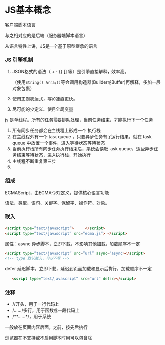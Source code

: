 # JS基本概念

客户端脚本语言

与之相对应的是后端（服务器端脚本语言）

从语言特性上讲，JS是一个基于原型继承的语言

### JS 引擎机制

1. JSON格式的语法（ + - {} [] 等）是引擎直接解释，效率高。

   （使用`String() Array()`等会调用构造器(Builder或Buffer)再解释，多加一层对象包裹）

2. 使用正则表达式，写的速度更快。

3. 尽可能的少定义、使用全局变量

js 是单线程。所有的任务需要排队处理，当前任务结束，才能执行下一个任务

1. 所有同步任务都会在主线程上形成一个 执行栈
2. 在主线程外有一个 task queue ，只要异步任务有了运行结果，就在 task queue 中放置一个事件，进入等待状态等待状态
3. 当前执行栈所有同步任务执行结束后，系统会读取 task queue，这些异步任务结束等待状态，进入执行栈，开始执行
4. 主线程不断重复第三步
5. 

### 组成

ECMAScript，由ECMA-262定义，提供核心语言功能

语法、类型、语句、关键字、保留字、操作符、对象。

### 联入

```html
<script type=”text/javascript”>     </script>
<script type=”text/javascript” src=”ecma.js”> </script>
```

属性：async 异步脚本，立即下载，不影响其他加载，加载顺序不一定

```html
<script type=”text/javascript” src=”url” async=”async></script>
<!-- type 默认载入，可以不写 -->
```

defer 延迟脚本，立即下载，延迟到页面加载和显示后执行，加载顺序不一定

```html
   <script type=”text/javascript” src=”url” defer></script>
```

### 注释

- //开头，用于一行代码上
- /*……*/多行，用于函数或一段代码上
- /**……*/，用于系统

一般放在页面内容后面，</body>之前，按先后执行

浏览器在不支持或不启用脚本时用<noscript></noscript>可以包含除<script>的所有HTML元素

### 兼容XHTML

```js
   <script type=”text/javascript”>
    //<![CDATA[
    …]
    //]]>
  </script>
```

### 兼容老版本浏览器

```html
<script>
	<!-- js 代码 -->
</script>
```

防止老版本浏览器把JavaScript源代码当作页面内容显示出来

## 语法

代码块用“{ }“包裹，代码用” ；“分割

\+ - * / 前后加空格

使用代码块 

```js
    if （test） {
    test = false;
    }
```

### 标识符

指开发人员为变量、属性、函数、参数取的名字。

第一个字符是：字母，下划线 _，美元字符 $。 后面可以有数字 一般采取驼峰式

不能用：关键字、保留字、true、false、null、undefined

1. 关键字

   |            |      |         |          |           |         |        |
   | ---------- | ---- | ------- | -------- | --------- | ------- | ------ |
   | break      | case | catch   | continue | debugger* | default | delete |
   | do         | else | finally | for      | function  | if      | in     |
   | instanceof | new  | return  | switch   | this      | throw   | try    |
   | trpeof     | var  | void    | while    | with      |         |        |

2. 保留字

   |          |           |         |             |           |           |
   | -------- | --------- | ------- | ----------- | --------- | --------- |
   | abstract | boolean   | byte    | char        | class     | const     |
   | enum     | export    | extends | final       | float     | goto      |
   | int      | interface | long    | native      | package   | private   |
   | short    | static    | super   | synchroized | throws    | transient |
   | let      | yield     |         | eval        | arguments |           |


### 严格模式

“use strict” 切换为严格模式

```js
    function doSomething() {
    “use strict”;
    //函数体
    }
```

### JS 异常

语法错误，代码块无法加载

```js
   var a=19;
    document.write(a;
```

运行错误，错误代码后的内容不显示，不影响其他代码块，ps:不影响其他script标签里的内容。其他script标签内容可以引用错误代码后的内容

## 输出消息的五种方法

模态对话框：在用户单击“OK”按钮之前，页面上是不能进行其他任何操作的

- **window.alert()** 弹出对话框（父对象是 window 时 可以省略）
- **confirm()** 弹出带取消对话框，用于if
- **prompt()** 接受用户信息
- **console.log()** 在网页中控台输出消息，同行输出多个用 `,` 隔开
- **document.write()** 在页面输出消息，可输入HTML标签，加载后用会覆盖页面

## 作用域

JavaScript（es6前）中的作用域有两种：

- 全局作用域

  - 作用于所有代码执行的环境(整个 script 标签内部)或者一个独立的 js 文件。

  - 严格模式需要在函数外声明变量

    省略var操作符会创建全局变量，只要调用过一次，就可以在函数外访问。会因为变量不会马上有定义导致不必要的混乱。未声明在严格模式中会抛出 ReferenceError 错误

    ```js
        var text = "1";   // 全局变量
    	function test() {
            message = "hi"; // 全局变量
        }
        Test ();
    ```

- 局部作用域（函数作用域）

  - 在函数内定义的变量属于该函数中的局部变量。函数退出后就会被销毁，节省内存空间

    形参实际上是局部变量

    ```js
        function test() {
            var message = "hi"; // 局部变量
        }
        Test ();  
    ```

作用域链：在内部函数可以访问外部函数变量的这种机制，用链式查找决定哪些数据能被内部函数访问

采取就近原则的方式来查找变量最终的值。

<img src="../image/作用域链.png" alt="作用域链">

## 预解析

- 预解析：在当前作用域下, JS 代码执行之前，浏览器会默认把带有 var 和 function 声明的变量在内存中
  进行提前声明或者定义。
- 代码执行： 从上到下执行JS语句。

变量提升： _变量的声明会被提升到当前作用域的最上面，变量的赋值不会提升。_

```js
console.log(num); // 结果是 undefined
var num = 10; 

// 等同于
var num;
consoloe.log(num);
num = 10;
```

函数提升：_函数的声明会被提升到当前作用域的最上面，但是不会调用函数。_

```js
fn();
function fn() {
console.log('打印');
}

// 等同于
function fn() {
console.log('打印');
}
fn();
```

特殊情况：

1. 变量，函数同名，函数优先级高，覆盖变量
2. 同名变量，第一个生效
3. 同名函数，后面覆盖前面

## 变量(保存一个值)

在 __stack（栈）__内存中开辟一个空间存放变量值，名字就叫变量名。

```js
// 改变变量值是新开辟一个空间存放值，名字也指向它，原空间的值是不可变的
var str = '';
for (var i = 0; i < 100000; i++) {
 str += i;
}
console.log(str); // 在大量拼接字符串时，会有效率问题，因为需要不断开辟空间
```

### var 操作符

```
声明： `var mess`在 环境/上下文 中指定一个变量的名字。有var和变量名

初始化： `var mess=1,age=3;`给一个声明后尚未初始化的变量一个有意义的初始值。有var,变量名和值

赋值： `mess=1;mess=2;`销毁一个变量原来的值，并赋予一个新值，相当于改变了一个变量的状态。有变量名和值
```

注意：**应注意区分初始化和赋值，在初始化之前不允许对变量进行赋值操作（意思就是声明的时候就要初始化，赋值就要销毁原来的变量）,变量初始化之后不改变数据类型**

定义多个变量，用逗号隔开

```js
var message = “hi”,
    found = false,
    age = 29;
```

### 特殊情况

| 情况                       | 说明             | 结果      |
| -------------------------- | ---------------- | --------- |
| var are; console.log(are); | 不初始化         | undefined |
| console.log(are);          | 不声明，不初始化 | 报错      |
| are = 10; console.log(are) | 不声明           | 10        |

定义多个变量，用逗号隔开

```js
    var message = “hi”,
        found = false,
        age = 29;
```

## 数据类型

JavaScript 是一种弱类型或者说动态语言。这意味着不用提前声明变量的类型，在程序运行过程中，类型会
被自动确定 

- 返回数据类型

  *typeof()* 返回数据类型:`typeof(...) / typeof ...`

- 判断数据类型

  instanceof 运算符

  ```js
  var arr = [1, 23];
  console.log(arr instanceof Array); // true
  ```

### 区别

- 简单类型：在存储时变量中存储的是值本身，因此叫做值类型
- 复杂类型：在存储时变量中存储的仅仅是地址（引用），因此叫做引用类型。

堆栈空间分配区别：（JavaScript中实际上没有堆栈的概念）

1. 栈（操作系统）：由操作系统自动分配释放存放函数的参数值、局部变量的值等。其操作方式类似于数据结构中的栈；**简单数据类型存放到栈里面**
2. 堆（操作系统）：存储复杂类型(对象)，一般由程序员分配释放，若程序员不释放，由垃圾回收机制回收。**复杂数据类型存放到堆里面**

- 值类型变量的数据直接存放在变量（栈空间）中<img src="../image/简单类型传参.png">

- 引用类型变量（栈空间）里存放的是地址，真正的对象实例存放在堆空间中<img src="../image/复杂类型传参.png">

  ```js
  function Person(name) {
      this.name = name;
  }
  
  function f1(x) { // x = p 
      x.name = "张学友";  // 3.把堆里的 name 改为“张学友”，   
  }
  
  var p = new Person("刘德华");
  // 1.在堆里存放函数，同时在栈里生成一个地址指向这个堆，p变量指向这个地址
  console.log(p.name);    // 1.此时 name 是“刘德华”
  f1(p); // 2.x = p；把 p 在栈里的地址赋值给 x ，指向堆里同一个对象
  console.log(p.name);    // 4.因为 x、p 指向同一地址，所以 name 一起改变 \u
  ```

### 简单数据类型

| 简单数据类型 | 说明                                                 | 默认值    |
| ------------ | ---------------------------------------------------- | --------- |
| undefined    | 变量未初始化：`var x;`，或者接受的函数没有明确返回值 | undefined |
| null         | 值为空：`var x=null;`                                | null      |
| boolean      | 布尔值类型：true、false，等价于 0 和 1               | false     |
| number       | 数字型：包括整数和浮点数                             | 0         |
| string       | 字符串                                               | ""        |

如果变量用于保存对象，将变量初始化为null

#### boolean

```js
var x=true;   var x=false;
```

#### number

浮点数：最高精确小数点后17位，（注意：不要测试特定的浮点数值`0.1+0.2 == 0.3`）

```js
var x=2;
```

进制： 十进制，八进制（前面加0，严格模式下无效），十六进制（前面加0x）

八进制：标准模式下，变量为数字，看作八进制；变量为**字符串，忽略前导 0 **，看作十进制。

科学记数法：3.125e+5 = 312500 / 0.000003 = 3e-6（符合为正数时可省略）

- 最大值和最小值

  ```
  conlose.log(Number.MAX_VALUE); // 1.7976931348623157e+308
  console.log(Number.MIN_VALUE); // 5e-324
  ```

- 无穷大：Infinity

- 非数值：NaN ，（不等于任何值），`IsNaN() `判断是不是非数值

#### string

```js
var x="2";
x = x+”4”;         //输出”24”
```

转义字符

| 代码 | \ '    | \ "    | \ &  | \\   | \n     | \r     | \t            | \b     | \f     |
| ---- | ------ | ------ | ---- | ---- | ------ | ------ | ------------- | ------ | ------ |
| 输出 | 单引号 | 双引号 | 和号 | 斜杠 | 换行符 | 回车符 | 制表符（Tab） | 退格符 | 换页符 |

#### 类型转换

- boolean()   
  | 数据类型  | 结果为 ture             | 结果为 false |
  | --------- | ----------------------- | ------------ |
  | string    | 非空字符串              | 空字符串     |
  | number    | 任何非0数值，包括无穷大 | 0和NaN       |
  | Object    | 任何对象                | null         |
  | undefined | N/A（不适用）           | undefined    |

- string

  - 数字转字符串**不用声明转换前的进制**，会自动识别
  - 转换前先转换为十进制

  1. .toString()    

     用来转换数字，后面可以写转换后的基数（进制），

     不支持null和undefined

     注意：`.toString`前面不能直接写10进制数字，八进制和十六进制或者变量等可以

     ```js
     var num = 1;
     alert(num.toString(10));
     ```

  2. String()

     几乎所有值都可以 ,有toString()方法，调用该方法, 

     Null返回”null”,undefined返回”undefined”

     ```js
     var num = 1;
     alert(String(num));
     ```

  3. "+" 拼接字符串

     ```js
     var num = 1;
     alert(num + "");
     // 效率最高，但是不支持 Symbol('123') 类型转换
     ```

- numer

  string 转 number 默认忽略前导 0

  处理整数字符串转换为 10 进制数字

  1. Number()

     | undefined | null | boolean,true and false | number               | string                                                       | 对象                                                 |
     | --------- | ---- | ---------------------- | -------------------- | ------------------------------------------------------------ | ---------------------------------------------------- |
     | NaN       | 0    | 1 and 0                | 不变（识别进制写法） | 纯数字转化为数值，（保留符号-+及小数） 。包含其他字符，转化为NaN 。空字符串和空格转化为0 | 调用valueOf()方法，如果结果是NaN，调用toString()方法 |

  2. parseInt() （重点）

     ，非数字转换为NaN，不识别空字符串

     从第一个字符（首位是空格时会忽略）开始到第一个非数字字符结束，（认识符号，不认识小数，认识整数格式（各种进制）） 。空字符串和第一个字符非数字的字符串返回NaN

     ```js
     var str = "0x329382";
     alert(parseInt(str, 16));  // 后一个参数为被转换前的基数（进制）
     // 没有字母转换（包括没有16进制写法），不带基数速度最快
     ```

  3. parseFloat()（重点）

     和parseInt()类似，区别：1 识别有效浮点数字字符，2 只解析10进制

  4. （ - * / ）隐式转换

     ```js
     var str = 12;
     str -= 0;
     // 速度和 Number 差不多
     ```

### 复杂数据类型

引用值heap（堆）

#### new

使用`new`操作符可以创建引用类型，

基本类型和引用类型的区别：

- 基本类型在执行代码的**瞬间**会创建基本包装类型，方法执行完毕，对象被立即销毁，（不能为正在运行的基本类型添加属性和方法）

  ```js
  var s1 = "some text";
  alert(s1.substring(0)); //some text
  s1.color = "red";
  alert(s1.color);    //undefined
  ```

- 引用类型在执行流离开当前作用域前**一直保存**在内存中

  ```js
  var s2 = new String("another text");
  s2.color = 'blue';
  alert(s2.color);    //blue
  ```

#### Object

对象有时候被叫做关联数组

`typeof Object` 返回的是 function 

对象：是一组无序的相关属性和方法的集合，所有的事物都是对象，例如字符串、数值、数组、
函数等。

对象是由属性和方法组成的。

- 属性：事物的特征，在对象中用属性来表示（常用名词），属性包含一个键（名）和一个值
- 方法：事物的行为，在对象中用方法来表示（常用动词），是储存对象属性的函数
  - javascript的方法可以分为三类：
    1. 类方法
    2. 对象方法
    3. 原型方法

1. 创建对象
   1. new Object()  在初始化大数组时，性能更加优异

      ```js
      var o = new Object ();  // new操作符后面跟创建的对象类型的名称，
      //使用 new 会调用构造器，多加一层对象包裹，但是更符合对象化继承的概念
      ```

   2. 字面量 
      ```js
      var star = {...}  // 可以直接写属性和方法，用“:”连接属性和值，
      ```
   3. 构造函数创建
      对象的属性和方法封装成的函数叫构造函数，用来初始化对象，这个过程叫做`对象实例化`

      ```js
      function Person(name, age, sex) {
      this.name = name;  // 2. this指向对象   3. 给对象添加属性和方法 
      this.age = age;
      this.sex = sex;
      this.sayHi = function() {
      alert('Hi！我的名字叫：' + this.name + '，年龄：' + this.age + '，性别：' + this.sex);
      }
      }  // 4. 返回对象 不需要return
      var bigbai = new Person('大白', 100, '男');  // 1. 创建空对象
      var smallbai = new Person('小白', 21, '男');
      console.log(bigbai.name);
      console.log(smallbai.name);
      ```

      - 构造函数约定首字母大写。
      - 函数内的属性和方法前面需要添加 this ，表示当前对象的属性和方法。
      - 构造函数中不需要 return 返回结果。
      - 必须用 new 来调用构造函数，来创建对象

2. 调用

   - 属性调用：

      1. 对象 . 属性
      
         ```js
         console.log(star.name); // 调用 name 属性
         ```

      2. 对象 [ ' 属性 ' ]

         ```js
         console.log(star['name']); // 括号里的属性名是字符串必须加引号
         ```

   - 方法调用：

      对象 . 方法名 ();   `star.sayHi(); `          方法名后面要加括号

对象分三种：自定义对象 、内置对象、 浏览器对象（前面两种对象是JS 基础 内容，属于 ECMAScript； 第三个浏览器对象属于JS 独有的）

3. 特殊情况

   Object有的属性和方法会存在更具体的对象里

   - **constructor**：保存着用于创建当前对象的函数。对于前面的例子而言，构造函数   （constructor）就是 Object()。
   - **hasOwnProperty(propertyName)**：用于检查给定的属性在当前对象实例中（而不是在实例的原   型中）是否存在。其中，作为参数的属性名（propertyName）必须以字符串形式指定（例如：   o.hasOwnProperty("name")）。
   - **isPrototypeOf(object)**：用于检查传入的对象是否是传入对象的原型
   - **propertyIsEnumerable(propertyName)**：用于检查给定的属性是否能够使用 for-in 语句来枚举。   与 hasOwnProperty()方法一样，作为参数的属性名必须以字符 串形式指定。
   - **toLocaleString()**：返回对象的字符串表示，该字符串与执行环境的地区对应。
   - **toString()**：返回对象的字符串表示。
   - **valueOf()**：返回对象的字符串、数值或布尔值表示。通常与 toString()方法的返回值 相同。

##### 自定义对象

```js
var a = {
    name = "mu";
}

var b = a;
a.name = "mumu";
console.log(b); //b 和 a 指向同一个地址 b = a

a = {
    name = "haha";
}
// a 整个对象改变，因为复杂数据类型的大小具有不确定性，所以开辟一个新的内存块储存对象，

console.log(b); // 因为内存块不同，b 不变
```



##### 内置对象

Math、Date、Array、基本包装类型

1. Math

   Math 不是构造器，它的属性和方法都是静态的。

   ```js
   Math.PI() // 圆周率
   Math.floor() // 向下取整
   Math.ceil() // 向上取整
   Math.round() // 四舍五入版 就近取整 注意 -3.5 结果是 -3
   Math.abs() // 绝对值
   Math.max()/Math.min() // 求最大和最小值
   Math.random() // 随机数
   
   // 这些方法必须带 “()"
   ```

   随机数：[0，1) === 左闭右开区间（即从0（包含0）到...1但不包括1（排除1）。）

   ```js
   // 两个数之间的随机数
   function getRandomArbitrary(min, max) {
       return Math.floor(Math.random() * (max - min)) + min // 不包含最大值
       return Math.floor(Math.random() * (max - min + 1)) + min // 包含这两个数
   }
   ```

2. Date

   日期是构造函数，需要实例化

   Date 对象是基于1970年1月1日（世界标准时间）起的毫秒数

   ```js
   var now = new Date(); // 不写参数，就返回当前时间；写参数就返回输入的时间
   ```

   基本方法：<img src="../image/日期方法.png">

   **获取时间戳：**

   ```js
   // 实例化Date对象
   var now = new Date();
   // 1. 用于获取对象的原始值的2种方法
   console.log(date.valueOf())
   console.log(date.getTime())
   // 2. 简单写可以这么做 (最常用)
   var now = + new Date();
   // 3. HTML5中提供的方法，有兼容性问题
   var now = Date.now();
   ```

3. Array

   保存多个值

   **创建：**

   1. 利用 new Array 创建

      ```js
      var 数组名 = new Array() ； // A 要大写，值可以直接写在小括号里
      var arr = new Array(); // 创建一个新的空数组
      ```

   2. 利用数组字面量创建数组（常用）

      ```js
      //1. 使用数组字面量方式创建空的数组
      var 数组名 = []；
      //2. 使用数组字面量方式创建带初始值的数组
      var 数组名 = ['小白','小黑','大黄','瑞奇'];
      ```

   索引 (下标) ：用来访问数组元素的序号（数组下标从 0 开始）。数组可以通过索引来访问、设置、   修改对应的数组元素，

   访问：我们可以通过“数组名[索引]”的形式来获取数组中的元素

   ```js
   // 定义数组
   var arrStus = [1,2,3];
   // 获取数组中的第2个元素
   alert(arrStus[1]); 
   ```

   数组的长度：“数组名.length”

   ```js
   var arrStus = [1,2,3];
   alert(arrStus.length); // 3
   ```

   **新增数组元素：**

   1. 修改数组索引新增数组元素（ 常用）

      - 可以通过修改数组索引的方式追加数组元素
      - 不能直接给数组名赋值，否则会覆盖掉以前的数据

      ```js
      var arr = ['red', 'green', 'blue', 'pink'];
      arr[4] = 'hotpink';
      console.log(arr);
      ```

   2. 修改 length 长度新增数组元素

      ```js
      var arr = ['red', 'green', 'blue', 'pink'];
      arr.length = 7;  // 索引号是 4，5，6 的空间没有给值，就是声明变量未给值，默认值就是    undefined。
      ```

   **基本方法**

   - **修改数组元素**<img src="F:/web/web%20base/image/%E4%BF%AE%E6%94%B9%E6%95%B0%E7%BB%84.png">   <img src="F:/web/web%20base/image/%E4%BF%AE%E6%94%B9%E6%95%B0%E7%BB%842.png">
   - **索引查找：**<img src="F:/web/web%20base/image/%E7%B4%A2%E5%BC%95%E6%90%9C%E7%B4%A2.png">
   - **转换为字符串**<img src="F:/web/web%20base/image/%E6%95%B0%E7%BB%84%E8%BD%AC%E6%8D%A2%E5%AD%97%E7%AC%A6%E4%B8%B2.png">
   - **数组排序：**<img src="../image/数组排序.png">
   - **截取数组：**<img src="../image/截取数组.png">

   关于返回值：push() 的返回值的意思是：`console.log(arr.push(3,2));`

   **判断是否为数组：**

   ```js
   Array.isArray(arr) // H5新增 Array.isArray() 可以检测 iframes，优于 instanceof
   ```

   **遍历数组用 `for` 循环**

4. 基本包装类型

   把简单的数据类型包装成复杂数据类型，

   - String

     ```js
     var str = "hi!";
     // 1. 把简单数据类型包装成 临时复杂数据类型
     var temp = new String("hi!");
     // 2. 把临时变量的值给 str
     str = temp;
     // 3. 销毁这个临时变量
     temp = null;
     ```

     基本方法：

     - 查找索引<img src="../image/string对象查找索引.png">

     - 查找字符（重点）<a href="https://tool.oschina.net/commons?type=4">ASCII 编码对照表</a><img src="../image/string对象查找字符.png">           

     - 字符串操作方法（重点）<img src="../image/string 操作方法.png">

     - replace()方法

       ```js
       // 于在字符串中用一些字符替换另一些字符
       replace(被替换的字符串， 要替换为的字符串)；
       ```

     -  split()方法

       ```js
       // 以将字符串切分为数组。在切分完毕之后，返回的是一个新数组
       var str = 'a,b,c,d';
       console.log(str.split(',')); // 返回的是一个数组 [a, b, c, d]
       ```

     - 其他

       ```js
       toUpperCase() //转换大写 
       toLowerCase() //转换小写
       ```

   - Number

   - boolean

##### 浏览器对象

- 

##### 对象化

可以不使用`new`实现对象化，比如使用`function`作为一个基类：

```js
function foo () {  //没有对象化
  var name = 'name'
}
foo.prototype.getName = function () { console.log(1) }
var t = foo()  // undefined，不是想要继承getName方法的对象
```

解决方法：

1. ```js
   // 在 function 中添加代码
   function foo()
   {
      // 如果用户没有使用new进行调用 则静默调用new
      if ( !(this instanceof foo) )
         return new foo();
   
      // 构造函数逻辑如下...
   }
   ```

2. ```js
   // 更通用代码
   function foo()
   {
      // 如果用户没有使用new进行调用 则静默调用new
      if ( !(this instanceof arguments.callee) )  // 在这里不再使用foo来判定，而是通过callee来进行
      throw new Error("作为函数调用的构造函数");
   }
   ```

#### 函数

函数：就是封装了一段可被重复调用执行的代码块

函数在使用时分为两步：声明函数和调用函数。

声明：使用 `function` （必须小写）关键字来声明，后跟一组参数以及函数体

通常我们将函数名命名为**动词**

```js
function functionName(arg0, arg1,...,argN) {
 statements
} 
```

示例：

```js
function sayHi(name, message) {
 alert("Hello " + name + "," + message);
}
        sayHi("Nicholas", "how are you today?");
```

调用函数：functionName();

- 形参
  - 在函数名称后面的小括号中添加一些参数
- 实参
  - 在调用该函数时，传递的相应的参数

**注意：不要忘记添加小括号**

没有函数签名的概念,在 ECMAScript 中定义了两个名字相同的函数，则该名字只属于后定义的函数

##### 参数

它是当前函数的一个内置对象，存储了传递的所有实参。

通过 arguments 对象来访问这个参数数组，从而获取传递给函数的每一个参数

- 具有 length 属性
- 按索引方式储存数据
- 不具有数组的 push , pop 等方法

1. arguments 对象的长度是由传入的参数个数决定的，不是由定义函数时的 命名参数 的个数决定的
2. 没有传递值的命名参数将自动被赋予 undefined 值
3. ECMAScript 中的所有参数传递的都是值，不可能通过引用传递参数。
4. 重写 arguments 的值会导致语法错误

##### 调用

```js
  var a = 1;
    function b(){
        console.log(a);
    }
    b(); // 调用函数
```

##### return

函数在任何时候都可以通过 return 语句后跟要返回的值来实现返回值

示例：

```js
var result = 0;
function sum(num1, num2) {
    console.log(num1 + num2);
    return num1 + num2;  // return 语句之后结束大括号之前的任何代码 都永远不会执行
}
console.log(sum(5, 10)); // 调用函数并输出函数值，未指定返回值的函数,返回的是 undefined 值
```

##### 匿名函数

```js
// 这是函数表达式写法，匿名函数后面跟分号结束
var fn = function(){...}；
// 匿名函数调用必须写到函数体下面
fn();
```

##### 基本点

```js
  var a = 1;
    function b(){
        a = 2;  // 把函数变量a()重新赋值成数字变量，因为 a() 是局部变量,所以 a 也是局部变量
        console.log(a);
        //有函数，a不变；没函数，a变2
        function a(){};
    }
    b();// 调用函数，会输出函数的 模态对话框
    console.log(b()); // 1. 调用函数，会输出函数的模态对话框。2. 输出函数结果为 undifinde 。因为函数没有返回值，?:如果后面没有（）会输出这个函数的代码
    console.log(a);//输出1
```

## 操作符

用于操作数据值：算术操作符、位操作符、关系操作符、相等操作符

### 一元操作符

只能操作一个值

#### 递增、递减

```js
++age;     age=age+1
age--;     age=age-1
```

**前置**

```js
Var age=34;
Var dse=2
Var cde = --age + dse      //等于35
Var esd = age + dse       //等于35
```

**后置**

```js
Var age=34;
Var dse=2
Var cde= age-- + dse      //等于36
Var esd = age + dse       //等于35
```

#### 一元加、减

```js
var num = 25;
num = +num;      //仍然是25
var num = 25;
num = -num;      //值为-25
```

其他数据类型运用Number()转化为数值变量，如数字值或NaN

### 位操作符

数值以64位格式储存。位操作符将64位转换位32位操作，再将值转换为64位。NaN和Infinity会被转化成0，非数值用Number()函数转换

有符号整数：前31位表示数值，第32位为符号位，0为正，1为负

无符号整数：32位数值，只有正数。

正数用纯二进制格式，负数用二进制补码:1 求绝对值 2 求反码 3 加1

1. 按位非(NOT)

   由波浪线（~）表示，结果是返回数值的反码。一位操作数

   ```js
   var num1=25;
   var num2=~num1;         //输出-26
   ```

   本质：操作数的负值减1。

2. 按位与(AND)

   由和号字符表示(&)。两位操作数

   将两个数的每一位对齐，同为1时返回1，否则返回0。

3. 按位或(OR)

   由竖线符号表示（|）。两位操作数

   至少有一位是1，返回1，否则返回零

4. 按位异或(XOR)

   由一个插入符号表示（^）。两位操作数

   只有一位是1，返回1，两位都是1或0，返回0

5. 左移

   由两个小于号表示（<<），一位操作数

   所有位向左移动指定位数，不会影响符号位，空白用0填充。

6. 有符号右移

   由两个大于号表示（>>）,一位操作数

   所有位向右移动指定位数，不会影响符号位，空白用0填充。

7. 无符号右移

   由三个大于号表示（>>>）

   所有位向右移动指定位数，（包括符号位），空白用0填充。

### 布尔操作符

#### 逻辑非

(NOT)：由一个叹号（!）表示，将操作数转换成布尔值，再对其求反。

1. 对象，返回false
2. 空字符串，返回true
3. 非空字符串，返回false
4. 数值0，返回true
5. 非0数值（包括Infinity），返回false
6. null，返回true
7. NaN，返回true
8. undefined，返回true

```js
alert(!false);      //true
```

同时使用两个逻辑非操作符，相当于模拟Boolean()转型函数行为。

```js
alert(!!false);     //false
```

#### 逻辑与

(AND)：由两个和号(&&)表示，有两个操作数。

同为true,返回true；否则返回false。

有一个数不是布尔值，结果不一定返回布尔值

1. 第一个操作数是对象，返回第二个操作数
2. 第二个操作数是对象，只有在第一个操作数值为true时返回对象
3. 两个操作数都是对象，返回第二个操作数
4. 有一个null，返回null
5. 有一个NaN，返回NaN
6. 有一个undefined，返回undefined

属于**短路操作**

#### 逻辑或

(OR)：由两个竖线符号表示（||），有两个操作数

同为false，返回false，否则返回true。

有一个数不是布尔值，结果不一定返回布尔值

1. 第一个操作数是对象，返回第一个操作数
2. 第一个操作数结果为false，返回第二个操作数
3. 两个都是对象，返回第一个操作数
4. 两个都是null，返回null
5. 两个都是NaN，返回NaN
6. 两个都是undefined，返回undefined

属于**短路操作**

#### 短路操作

短路运算的原理：当有多个表达式（值）时,左边的表达式值可以确定结果时,就不再继续运算右边的表达式的值;

- 逻辑与

  1. 语法：表达式1 && 表达式2
  2. 如果第一个表达式为真，则返回 表达式2
  3. 否则返回 表达式1

  ```js
  console.log( 123 && 456 ); // 456
  ```

- 逻辑或

  1. 语法：表达式1 || 表达式2
  2. 如果第一个表达式为真，则返回 表达式1
  3. 否则返回 表达式2

  ```js
  console.log( 123 || 456 || 789 ); // 123
  ```

### 乘性操作符

#### 乘法

由一个星号表示(*),计算两个数值的乘积。

1. 超过表示**范围**用Infinity或-Infinity
2. 有一个是NaN，结果是NaN
3. Infinity与0相乘，结果是NaN
4. Infinity与非0相乘，结果是Infinity
5. Infinity与Infinity相乘，结果是Infinity
6. 如果有操作数不是数值，则调用Number()

#### 除法

由一个斜线符号表示(/)

1. 超过表示范围用Infinity或-Infinity
2. 有一个是NaN，结果是NaN
3. Infinity被Infinity除，结果是NAN
4. 非0的有限数被0除，结果是Infinity
5. 0被0除，结果是NaN
6. Infinity被任何非0数值除，结果是Infinity
7. 如果有操作数不是数值，则调用Number()

#### 求模

（余数）由一个百分号表示(%)

1. 都是数值正常计算
2. 被除数是Infinity，除数是有限数值，结果是NaN
3. 被除数是有限大，除数是0，结果是NaN
4. Infinity被Infinity除，结果是NaN
5. 被除数是有限大，除数是Infinity，结果是被除数
6. 被除数是0，结果是0
7. 有一个不是数值，调用Number()

### 加性操作符

"(",")"括号可以改变算术顺序

#### 加法

1. 两个都是数值，有一个是NaN，结果是NaN
2. Infinity加Infinity，结果是Infinity
3. \- Infinity加 - Infinity，结果是 - infinity
4. INfinity加 - Infinity，结果是NaN
5. 0加0，结果是0
6. \- 0加 - 0，结果是 - 0
7. 0加 - 0，结果是0
8. 两个都是字符串，就拼接起来
9. 有一个操作数是字符串，将另一个操作数转换成字符串

#### 减法

1. 有一个是NaN，返回NaN
2. Infinity减Infinity，结果是NaN
3. \- Infinity减 - Infinity，结果是NaN
4. Infinity减 - Infinity，结果是Infinity
5. \- Infinity减Infinity，结果是 - Infinity
6. 0-0，结果是0
7. 0-(-0），结果是0
8. -0-(0)，结果是0
9. 有一个是其他类型，调用Number()函数
10. 有一个是对象，调用对象的valueOf()方法，如果没有，调用toString()方法

### 关系操作符

**"<" ">" "<=" ">="**

1. 两个数都是字符串，比较两个字符串每个字符的字符编码值，位置越靠后越大
2. 只有一个是数值，将另一个转换为数值
3. 有一个是对象，先调用valueOf()方法，没有则调用toString()方法
4. 有一个是布尔值，先转化为数值

### 相等操作符

#### == 和 !=

（比较前强制转型）

1. 有一个操作数是布尔值，比较前转换为数值
2. 有一个是字符串，另一个是数值，先将字符串转换为数值
3. 有一个是对象，另一个不是，先调用valueOf()

比较中

1. 不能将null和undefined转换为其他值
2. null和undefined是相等的
3. 有一个是NaN，相等返回false，不相等返回true
4. 两个都是对象，是同一个对象，返回true，否则返回false

__*不要直接判断两个浮点数是否相等*__

#### ===和 !==

在比较之前不转换操作数

### 条件操作符

也叫三元运算符

```js
var max = (num1 > num2) ? num1 : num2;
```

如果 num1 大于 num2（关 系表达式返回 true），则将 num1 的值赋给 max；如果 num1 小于或等于 num2（关系表达式返回 false）， 则将 num2 的值赋给 max。

### 赋值操作符

由等于号表示(=)

复合赋值操作。使用它们不会带来任何性能的提升。

```js
var num = 10;
num = num + 10;
var num = 10;
num += 10; 
```

1. *=
2. /=
3. %=
4. +=
5. -=
6. <<=
7. \>>=
8. \>>>=

### 逗号操作符

用于声明多个变量

```js
var num1=1, num2=2, num3=3;
```

用于赋值，会返回表达式中的最后一项

```js
var num = (5, 1, 4, 8, 0); // num 的值为 0
```

### 优先级

从最高（21）到最低（1）优先顺序排列

| 优先顺序 | 操作员类型                                                   | 关联性 | 操作符           |
| :------- | :----------------------------------------------------------- | :----- | :--------------- |
| 21       | [`圆括号`](https://developer.mozilla.org/en-US/docs/Web/JavaScript/Reference/Operators/Grouping) | 不适用 | `( … )`          |
| 20       | [`属性访问器`](https://developer.mozilla.org/en-US/docs/Web/JavaScript/Reference/Operators/Property_Accessors#Dot_notation) | 左到右 | `… . …`          |
|          | [`需计算的属性访问器`](https://developer.mozilla.org/zh-CN/docs/Web/JavaScript/Reference/Operators/Property_Accessors#%E6%8B%AC%E5%8F%B7%E8%A1%A8%E7%A4%BA%E6%B3%95) | 左到右 | `… [ … ]`        |
|          | [`new`](https://developer.mozilla.org/en-US/docs/Web/JavaScript/Reference/Operators/new) （带有参数列表） | 不适用 | `new … ( … )`    |
|          | [`函数调用`](https://developer.mozilla.org/en-US/docs/Web/JavaScript/Guide/Functions) | 左到右 | `… ( … )`        |
|          | [可选链接](https://developer.mozilla.org/en-US/docs/Web/JavaScript/Reference/Operators/Optional_chaining) | 左到右 | `?.`             |
| 19       | [`new`](https://developer.mozilla.org/en-US/docs/Web/JavaScript/Reference/Operators/new) （没有参数列表） | 右到左 | `new …`          |
| 18       | [后缀增量](https://developer.mozilla.org/en-US/docs/Web/JavaScript/Reference/Operators/Arithmetic_Operators#Increment) | 不适用 | `… ++`           |
|          | [后缀递减](https://developer.mozilla.org/en-US/docs/Web/JavaScript/Reference/Operators/Arithmetic_Operators#Decrement) |        | `… --`           |
| 17       | [`逻辑非`](https://developer.mozilla.org/en-US/docs/Web/JavaScript/Reference/Operators/Logical_Operators#Logical_NOT) | 右到左 | `! …`            |
|          | [按位非](https://developer.mozilla.org/en-US/docs/Web/JavaScript/Reference/Operators/Bitwise_Operators#Bitwise_NOT) |        | `~ …`            |
|          | [一元加](https://developer.mozilla.org/en-US/docs/Web/JavaScript/Reference/Operators/Arithmetic_Operators#Unary_plus) |        | `+ …`            |
|          | [一元减](https://developer.mozilla.org/en-US/docs/Web/JavaScript/Reference/Operators/Arithmetic_Operators#Unary_negation) |        | `- …`            |
|          | [前缀增量](https://developer.mozilla.org/en-US/docs/Web/JavaScript/Reference/Operators/Arithmetic_Operators#Increment) |        | `++ …`           |
|          | [前缀递减](https://developer.mozilla.org/en-US/docs/Web/JavaScript/Reference/Operators/Arithmetic_Operators#Decrement) |        | `-- …`           |
|          | [`typeof`](https://developer.mozilla.org/en-US/docs/Web/JavaScript/Reference/Operators/typeof) |        | `typeof …`       |
|          | [`void`](https://developer.mozilla.org/en-US/docs/Web/JavaScript/Reference/Operators/void) |        | `void …`         |
|          | [`delete`](https://developer.mozilla.org/en-US/docs/Web/JavaScript/Reference/Operators/delete) |        | `delete …`       |
|          | [`await`](https://developer.mozilla.org/en-US/docs/Web/JavaScript/Reference/Operators/await) |        | `await …`        |
| 16       | [求幂](https://developer.mozilla.org/en-US/docs/Web/JavaScript/Reference/Operators/Arithmetic_Operators#Exponentiation) | 右到左 | `… ** …`         |
| 15       | [乘法](https://developer.mozilla.org/en-US/docs/Web/JavaScript/Reference/Operators/Arithmetic_Operators#Multiplication) | 左到右 | `… * …`          |
|          | [除](https://developer.mozilla.org/en-US/docs/Web/JavaScript/Reference/Operators/Arithmetic_Operators#Division) |        | `… / …`          |
|          | [余](https://developer.mozilla.org/en-US/docs/Web/JavaScript/Reference/Operators/Arithmetic_Operators#Remainder) |        | `… % …`          |
| 14       | [加法](https://developer.mozilla.org/en-US/docs/Web/JavaScript/Reference/Operators/Arithmetic_Operators#Addition) | 左到右 | `… + …`          |
|          | [减法](https://developer.mozilla.org/en-US/docs/Web/JavaScript/Reference/Operators/Arithmetic_Operators#Subtraction) |        | `… - …`          |
| 13       | [按位左移](https://developer.mozilla.org/en-US/docs/Web/JavaScript/Reference/Operators/Bitwise_Operators) | 左到右 | `… << …`         |
|          | [按位右移](https://developer.mozilla.org/en-US/docs/Web/JavaScript/Reference/Operators/Bitwise_Operators) |        | `… >> …`         |
|          | [按位无符号右移](https://developer.mozilla.org/en-US/docs/Web/JavaScript/Reference/Operators/Bitwise_Operators) |        | `… >>> …`        |
| 12       | [少于](https://developer.mozilla.org/en-US/docs/Web/JavaScript/Reference/Operators/Comparison_Operators#Less_than_operator) | 左到右 | `… < …`          |
|          | [小于或等于](https://developer.mozilla.org/en-US/docs/Web/JavaScript/Reference/Operators/Comparison_Operators#Less_than__or_equal_operator) |        | `… <= …`         |
|          | [大于](https://developer.mozilla.org/en-US/docs/Web/JavaScript/Reference/Operators/Comparison_Operators#Greater_than_operator) |        | `… > …`          |
|          | [大于等于](https://developer.mozilla.org/en-US/docs/Web/JavaScript/Reference/Operators/Comparison_Operators#Greater_than_or_equal_operator) |        | `… >= …`         |
|          | [`in`](https://developer.mozilla.org/en-US/docs/Web/JavaScript/Reference/Operators/in) |        | `… in …`         |
|          | [`instanceof`](https://developer.mozilla.org/en-US/docs/Web/JavaScript/Reference/Operators/instanceof) |        | `… instanceof …` |
| 11       | [等于](https://developer.mozilla.org/en-US/docs/Web/JavaScript/Reference/Operators/Comparison_Operators#Equality) | 左到右 | `… == …`         |
|          | [不等于](https://developer.mozilla.org/en-US/docs/Web/JavaScript/Reference/Operators/Comparison_Operators#Inequality) |        | `… != …`         |
|          | [全等于](https://developer.mozilla.org/en-US/docs/Web/JavaScript/Reference/Operators/Comparison_Operators#Identity) |        | `… === …`        |
|          | [不全等](https://developer.mozilla.org/en-US/docs/Web/JavaScript/Reference/Operators/Comparison_Operators#Nonidentity) |        | `… !== …`        |
| 10       | [按位与](https://developer.mozilla.org/en-US/docs/Web/JavaScript/Reference/Operators/Bitwise_Operators#Bitwise_AND) | 左到右 | `… & …`          |
| 9        | [按位异或](https://developer.mozilla.org/en-US/docs/Web/JavaScript/Reference/Operators/Bitwise_Operators#Bitwise_XOR) | 左到右 | `… ^ …`          |
| 8        | [按位或](https://developer.mozilla.org/en-US/docs/Web/JavaScript/Reference/Operators/Bitwise_Operators#Bitwise_OR) | 左到右 | `… | …`          |
| 7        | [空位合并运算符](https://developer.mozilla.org/en-US/docs/Web/JavaScript/Reference/Operators/Nullish_coalescing_operator) | 左到右 | `… ?? …`         |
| 6        | [逻辑与](https://developer.mozilla.org/en-US/docs/Web/JavaScript/Reference/Operators/Logical_Operators#Logical_AND) | 左到右 | `… && …`         |
| 5        | [逻辑或](https://developer.mozilla.org/en-US/docs/Web/JavaScript/Reference/Operators/Logical_Operators#Logical_OR) | 左到右 | `… || …`         |
| 4        | [有条件的](https://developer.mozilla.org/en-US/docs/Web/JavaScript/Reference/Operators/Conditional_Operator) | 右到左 | `… ? … : …`      |
| 3        | [赋值](https://developer.mozilla.org/en-US/docs/Web/JavaScript/Reference/Operators/Assignment_Operators) | 右到左 | `… = …`          |
|          |                                                              |        | `… += …`         |
|          |                                                              |        | `… -= …`         |
|          |                                                              |        | `… **= …`        |
|          |                                                              |        | `… *= …`         |
|          |                                                              |        | `… /= …`         |
|          |                                                              |        | `… %= …`         |
|          |                                                              |        | `… <<= …`        |
|          |                                                              |        | `… >>= …`        |
|          |                                                              |        | `… >>>= …`       |
|          |                                                              |        | `… &= …`         |
|          |                                                              |        | `… ^= …`         |
|          |                                                              |        | `… |= …`         |
| 2        | [`yield`](https://developer.mozilla.org/en-US/docs/Web/JavaScript/Reference/Operators/yield) | 右到左 | `yield …`        |
|          | [`yield*`](https://developer.mozilla.org/en-US/docs/Web/JavaScript/Reference/Operators/yield*) |        | `yield* …`       |
| 1        | [展开运算符](https://developer.mozilla.org/zh-CN/docs/Web/JavaScript/Reference/Operators/Spread_operator) | n/a    | `...` …          |
| 0        | [逗号/序列](https://developer.mozilla.org/en-US/docs/Web/JavaScript/Reference/Operators/Comma_Operator) | 左到右 | `… , …`          |

## 流程控制

流程控制语句通常使用一或多个关键字来完成给定任务

有三种结构：**顺序结构**、**分支结构**和**循环结构**

<img src="../image/流程控制.png" alt="流程控制">

### if 分支语句

常用于范围判断，适用于分支少的语句

```js
if (condition1) statement1 else if (condition2) statement2 else statement3
```

最常用的分支语句，条件可以是任意表达式，自动调用 Boolean()转换函数将这个表达式的结果转换为一个布尔值。结果是true，执行语句1，结果是false，执行语句2。

```js
if (i > 25) {
    alert("Greater than 25.");
} else if (i < 0) {
    alert("Less than 0.");
} else {
    alert("Between 0 and 25, inclusive.");
} 
```

### switch 分支语句

是分支语句，也是在其他语言中普遍使用的一种流控制语句,

一般用于判断确定的值（通常是个变量），适用于分支较多的语句

```js
switch (expression) {
 case value: statement
 break;
 case value: statement
 break;
 case value: statement
 break;
 case value: statement
 break;
 default: statement
} 
```

### do-while 后测试循环语句

是一种后测试循环语句，即只有在循环体中的代码执行之后，才会测试出口条件

```js
do {
    statement
} while (expression); 
var i = 0;
do {
    i += 2;
} while (i < 10);
alert(i); 
```

后测试循环语句最常用于循环体中的代码至少要被执行一次的情形

### while 循环语句

前测试循环语句，也就是说，在循环体内的代码被执行之前，就会对出口条件求值。

**注意：必须要有退出条件，否则会成为死循环**

```js
while(expression) statement
var i = 0;
while (i < 10) {
    i += 2;
} 
```

### for 循环语句

for 语句也是一种前测试循环语句，但它具有在执行循环之前初始化变量和定义循环后要执行的代码的能力，在 for 循环的变量初始化表达式中，也可以不使用 var 关键字。该变量的初始化可以在外部执行

```js
for (initialization; expression; post-loop-expression) statement
var count = 10;
for (var i = 0; i < count; i++){
    alert(i);
}
```

执行过程：初始化变量 》 执行条件表达式（true 继续执行，否则结束循环） 》 执行循环体语句 》 执行操作表达式

这个 for 循环语句与下面的 while 语句的功能相同。使用 while 循环做不到的，使用 for 循环同样也做不到。也就是说，for 循环只是把与循环有关 的代码集中在了一个位置。

```js
var count = 10;
var i = 0;
while (i < count){
    alert(i);
    i++;
}
```

ECMAScript 中不存在块级作用 域，因此在循环内部定义的变量也可以在外部访问到

```js
var count = 10;
for (var i = 0; i < count; i++){
    alert(i);
}
alert(i); //10 
```

#### 断点调试

```
断点调试的流程：
1、浏览器中按 F12--> sources -->找到需要调试的文件-->在程序的某一行设置断点
2、Watch: 监视，通过watch可以监视变量的值的变化，非常的常用。
3、摁下F11，程序单步执行，让程序一行一行的执行，这个时候，观察watch中变量的值的变化。
```

### for-in语句

是一种精准的迭代语句，可以用来枚举（遍历）对象的属性

```js
for (变量 in 对象名) 代码  // 变量一般用“k”或“key”

for (var k in obj) {
	console.log(k); // 这里的 k 是属性名
	console.log(obj[k]); // 这里的 obj[k] 是属性值
}
```

使用 for-in 循环来显示了 BOM 中 window 对象的所有属性。每次执行循环 时，都会将 window 对象中存在的一个属性名赋值给变量 propName。这个过程会一直持续到对象中的 所有属性都被枚举一遍为止。与 for 语句类似，这里控制语句中的 var 操作符也不是必需的。但是， 为了保证使用局部变量，我们推荐上面例子中的这种做法

**在使用 for-in 循环之前，先检测确认该对象的值不是 null 或 undefined**

### label语句

可以在代码中添加标签，以便将来使用

```js
label: statement
start: for (var i=0; i < count; i++) {
    alert(i);
} 
```

定义的 start 标签可以在将来由 break 或 continue 语句引用。加标签的语句一般都 要与 for 语句等循环语句配合使用

### break和continue语句

用于在循环中精确地控制代码的执行。break 语句会立即退出循环， 强制继续执行循环后面的语句。而 continue 语句虽然也是立即跳出本次循环，继续下一次循环

```js
var num = 0;
for (var i=1; i < 10; i++) {
    if (i % 5 == 0) {
        break;
    }
    num++;
}
alert(num); //4
```

for 循环会将变量 i 由 1 递增至 10。在循环体内，有一个 if 语句检查 i 的值是否 可以被 5 整除（使用求模操作符）。如果是，则执行 break 语句退出循环。另一方面，变量 num 从 0 开 始，用于记录循环执行的次数。在执行 break 语句之后，要执行的下一行代码是 alert()函数，结果 显示 4。也就是说，在变量 i 等于 5 时，循环总共执行了 4 次

### with语句

将代码的作用域设置到特定的对象中。

```js
with (expression) statement; 
```

主要是为了简化多次编写同一个对象的工作

```js
var qs = location.search.substring(1);
var hostName = location.hostname;
var url = location.href; 
```

使用 with 语句

```js
with(location){
 var qs = search.substring(1);
 var hostName = hostname;
 var url = href;
} 
```

## DOM

DOM文档对象类型，是对文档及其内容的抽象表述。提供访问和操作网页内容的方法和接口

扩点表示法：`object1.object2.object3`，表示 object3，父对象是 object2

DOM视图、DOM事件、DOM样式、DOM遍历和范围、SVG、MathML、SMIL

BOM浏览器对象类型（也叫 0 级 DOM），提供与浏览器交互的方法和接口

浏览器窗口和框架

<img src="../image/dom.jpg" alt="dom树">

window 是 Dom树 中的顶层，有时也被称为“全局对象”，可以省略 window.

body 是 document 的一个子对象。object 后面可以跟属性和方法

## 事件处理器

- 内联事件（过时)：

  ```html
  <input type="text" onClick="alert('你好')" value="Click me">
  ```

- DOM对象的属性的事件处理器

  ```js
  var me = document.getElementById('ai');
  function hello() {
      alert("你好");
  }
  function hei() {
      alert("hei");
  }
  me.onclick = hello;
  me.onclick = hei; // 后面的语句会覆盖前面的代码
  ```

- 使用addEventListener()（ie8+）

  一般用于添加多个事件处理器

  ```js
  me.addEventListener('click', hello);
  /* 第一个参数，注册这个处理器的事件的名称；第二个参数则指定了事件处理函数，我们想要运行该函数以响应被检测到的事件。 */
  me.addEventListener('click', hei);
  ```

  这两个事件处理器都将会执行

### onClick 事件处理器

用户单击这个按钮时，onClick事件被激活（通常称为“被触发”），然后属性中所包含的JavaScript语句将会执行。

### onMouseOver和onMouseOut事件处理器

当鼠标进入页面上被某个元素所占据的区域时，会触发onMouseOver事件。而onMouserOut事件，很显然是在鼠标离开这一区域时触发的。

# 不懂

1. 包装类型
2. 闭包
3. prototype原型对象